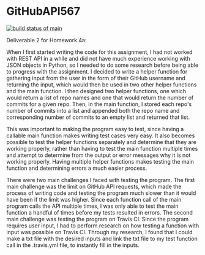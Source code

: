 # GitHubAPI567
[![build status of main](https://travis-ci.org/Keyodinfire/GitHubAPI567.svg?branch=main)](https://app.travis-ci.com/github/Keyodinfire/GitHubAPI567)



Deliverable 2 for Homework 4a:

When I first started writing the code for this assignment, I had not worked with REST API in a while and did not have much experience working with
JSON objects in Python, so I needed to do some research before being able to progress with the assignment. I decided to write a helper function for 
gathering input from the user in the form of their GitHub username and returning the input, which would then be used in two other helper functions
and the main function. I then designed two helper functions, one which would return a list of repo names and one that would return the number of commits
for a given repo. Then, in the main function, I stored each repo's number of commits into a list and appended both the repo name and corresponding number
of commits to an empty list and returned that list. 

This was important to making the program easy to test, since having a callable main function makes writing test cases very easy. It also becomes possible to test the helper functions separately and determine that they are working properly, rather than having to test the main function multiple times and attempt to determine from the output or error messages why it is not working properly. Having multiple helper functions makes testing the main function and determining errors a much easier process. 

There were two main challenges I faced with testing the program. The first main challenge was the limit on GitHub API requests, which made the process of writing code and testing the program much slower than it would have been if the limit was higher. Since each function call of the main program calls the API multiple times, I was only able to test the main function a handful of times before my tests resulted in errors. The second main challenge was testing the program on Travis CI. Since the program requires user input, I had to perform research on how testing a function with input was possible on Travis CI. Through my research, I found that I could make a txt file with the desired inputs and link the txt file to my test function call in the 
.travis.yml file, to instantly fill in the inputs. 